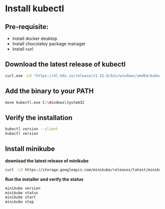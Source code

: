 # Install kubectl

## Pre-requisite: 
- Install docker desktop
- Install chocolatey package manager
- Install curl

## Download the latest release of kubectl
```sh
curl.exe -LO "https://dl.k8s.io/release/v1.32.0/bin/windows/amd64/kubectl.exe"
```

## Add the binary to your PATH
```sh
move kubectl.exe C:\Windows\System32
```

## Verify the installation
```sh
kubectl version --client
kubectl version
```

## Install minikube

**download the latest release of minikube**
```sh
curl -LO https://storage.googleapis.com/minikube/releases/latest/minikube-installer.exe)
```

**Run the installer and verify the status**
```sh
minikube version
minikube status
minikube start
minikube stop
```

